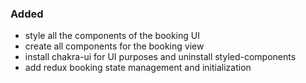 ### Added

- style all the components of the booking UI
- create all components for the booking view
- install chakra-ui for UI purposes and uninstall styled-components
- add redux booking state management and initialization
